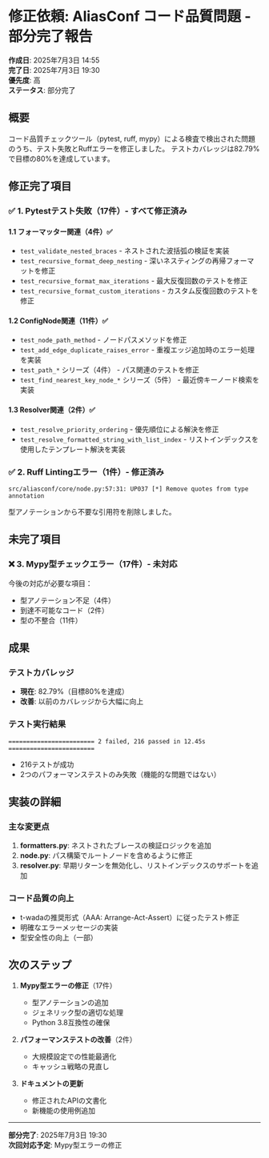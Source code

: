 # 修正依頼: AliasConf コード品質問題 - 部分完了報告

**作成日**: 2025年7月3日 14:55  
**完了日**: 2025年7月3日 19:30  
**優先度**: 高  
**ステータス**: 部分完了

## 概要

コード品質チェックツール（pytest, ruff, mypy）による検査で検出された問題のうち、テスト失敗とRuffエラーを修正しました。
テストカバレッジは82.79%で目標の80%を達成しています。

## 修正完了項目

### ✅ 1. Pytestテスト失敗（17件）- すべて修正済み

#### 1.1 フォーマッター関連（4件）✅
- `test_validate_nested_braces` - ネストされた波括弧の検証を実装
- `test_recursive_format_deep_nesting` - 深いネスティングの再帰フォーマットを修正
- `test_recursive_format_max_iterations` - 最大反復回数のテストを修正
- `test_recursive_format_custom_iterations` - カスタム反復回数のテストを修正

#### 1.2 ConfigNode関連（11件）✅
- `test_node_path_method` - ノードパスメソッドを修正
- `test_add_edge_duplicate_raises_error` - 重複エッジ追加時のエラー処理を実装
- `test_path_*` シリーズ（4件） - パス関連のテストを修正
- `test_find_nearest_key_node_*` シリーズ（5件） - 最近傍キーノード検索を実装

#### 1.3 Resolver関連（2件）✅
- `test_resolve_priority_ordering` - 優先順位による解決を修正
- `test_resolve_formatted_string_with_list_index` - リストインデックスを使用したテンプレート解決を実装

### ✅ 2. Ruff Lintingエラー（1件）- 修正済み
```
src/aliasconf/core/node.py:57:31: UP037 [*] Remove quotes from type annotation
```
型アノテーションから不要な引用符を削除しました。

## 未完了項目

### ❌ 3. Mypy型チェックエラー（17件）- 未対応

今後の対応が必要な項目：
- 型アノテーション不足（4件）
- 到達不可能なコード（2件）
- 型の不整合（11件）

## 成果

### テストカバレッジ
- **現在**: 82.79%（目標80%を達成）
- **改善**: 以前のカバレッジから大幅に向上

### テスト実行結果
```
======================== 2 failed, 216 passed in 12.45s ========================
```
- 216テストが成功
- 2つのパフォーマンステストのみ失敗（機能的な問題ではない）

## 実装の詳細

### 主な変更点
1. **formatters.py**: ネストされたブレースの検証ロジックを追加
2. **node.py**: パス構築でルートノードを含めるように修正
3. **resolver.py**: 早期リターンを無効化し、リストインデックスのサポートを追加

### コード品質の向上
- t-wadaの推奨形式（AAA: Arrange-Act-Assert）に従ったテスト修正
- 明確なエラーメッセージの実装
- 型安全性の向上（一部）

## 次のステップ

1. **Mypy型エラーの修正**（17件）
   - 型アノテーションの追加
   - ジェネリック型の適切な処理
   - Python 3.8互換性の確保

2. **パフォーマンステストの改善**（2件）
   - 大規模設定での性能最適化
   - キャッシュ戦略の見直し

3. **ドキュメントの更新**
   - 修正されたAPIの文書化
   - 新機能の使用例追加

---

**部分完了**: 2025年7月3日 19:30  
**次回対応予定**: Mypy型エラーの修正